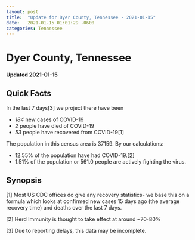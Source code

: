 ```yaml
---
layout: post
title:  "Update for Dyer County, Tennessee - 2021-01-15"
date:   2021-01-15 01:01:29 -0600
categories: Tennessee
---
```


# Dyer County, Tennessee
#### Updated 2021-01-15

## Quick Facts

In the last 7 days[3] we project there have been
- *184* new cases of COVID-19
- *2* people have died of COVID-19
- *53* people have recovered from COVID-19[1]

The population in this census area is 37159. By our calculations:
- 12.55% of the population have had COVID-19.[2]
- 1.51% of the population or 561.0 people are actively fighting the virus.

## Synopsis




[1] Most US CDC offices do give any recovery statistics- we base this on a formula which looks at confirmed new cases
15 days ago (the average recovery time) and deaths over the last 7 days.

[2] Herd Immunity is thought to take effect at around ~70-80%

[3] Due to reporting delays, this data may be incomplete.
 
    